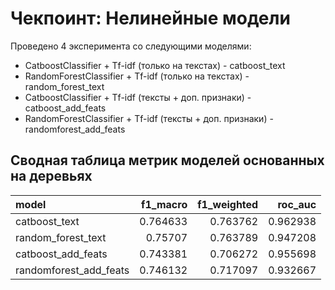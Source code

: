 # Чекпоинт: Нелинейные модели

Проведено 4 эксперимента со следующими моделями:
* CatboostClassifier + Tf-idf (только на текстах) - catboost_text
* RandomForestClassifier + Tf-idf (только на текстах) - random_forest_text
* CatboostClassifier + Tf-idf (тексты + доп. признаки) - catboost_add_feats
* RandomForestClassifier + Tf-idf (тексты + доп. признаки) - randomforest_add_feats

## Сводная таблица метрик моделей основанных на деревьях

| model                  |   f1_macro |   f1_weighted |   roc_auc |
|:-----------------------|-----------:|--------------:|----------:|
| catboost_text          |   0.764633 |      0.763762 |  0.962938 |
| random_forest_text     |   0.75707  |      0.763789 |  0.947208 |
| catboost_add_feats     |   0.743381 |      0.706272 |  0.955698 |
| randomforest_add_feats |   0.746132 |      0.717097 |  0.932667 |

